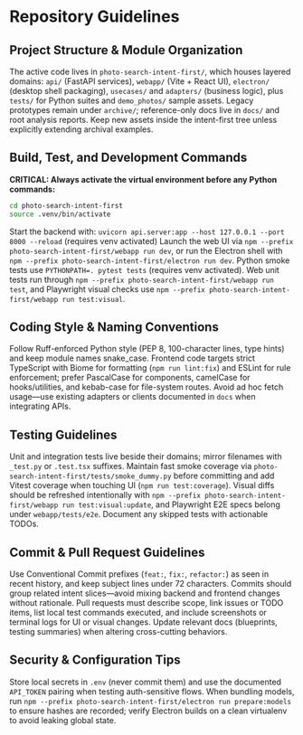 # Repository Guidelines

## Project Structure & Module Organization

The active code lives in `photo-search-intent-first/`, which houses layered domains: `api/` (FastAPI services), `webapp/` (Vite + React UI), `electron/` (desktop shell packaging), `usecases/` and `adapters/` (business logic), plus `tests/` for Python suites and `demo_photos/` sample assets. Legacy prototypes remain under `archive/`; reference-only docs live in `docs/` and root analysis reports. Keep new assets inside the intent-first tree unless explicitly extending archival examples.

## Build, Test, and Development Commands

**CRITICAL: Always activate the virtual environment before any Python commands:**

```bash
cd photo-search-intent-first
source .venv/bin/activate
```

Start the backend with: `uvicorn api.server:app --host 127.0.0.1 --port 8000 --reload` (requires venv activated)
Launch the web UI via `npm --prefix photo-search-intent-first/webapp run dev`, or run the Electron shell with `npm --prefix photo-search-intent-first/electron run dev`. Python smoke tests use `PYTHONPATH=. pytest tests` (requires venv activated). Web unit tests run through `npm --prefix photo-search-intent-first/webapp run test`, and Playwright visual checks use `npm --prefix photo-search-intent-first/webapp run test:visual`.

## Coding Style & Naming Conventions

Follow Ruff-enforced Python style (PEP 8, 100-character lines, type hints) and keep module names snake_case. Frontend code targets strict TypeScript with Biome for formatting (`npm run lint:fix`) and ESLint for rule enforcement; prefer PascalCase for components, camelCase for hooks/utilities, and kebab-case for file-system routes. Avoid ad hoc fetch usage—use existing adapters or clients documented in `docs` when integrating APIs.

## Testing Guidelines

Unit and integration tests live beside their domains; mirror filenames with `_test.py` or `.test.tsx` suffixes. Maintain fast smoke coverage via `photo-search-intent-first/tests/smoke_dummy.py` before committing and add Vitest coverage when touching UI (`npm run test:coverage`). Visual diffs should be refreshed intentionally with `npm --prefix photo-search-intent-first/webapp run test:visual:update`, and Playwright E2E specs belong under `webapp/tests/e2e`. Document any skipped tests with actionable TODOs.

## Commit & Pull Request Guidelines

Use Conventional Commit prefixes (`feat:`, `fix:`, `refactor:`) as seen in recent history, and keep subject lines under 72 characters. Commits should group related intent slices—avoid mixing backend and frontend changes without rationale. Pull requests must describe scope, link issues or TODO items, list local test commands executed, and include screenshots or terminal logs for UI or visual changes. Update relevant docs (blueprints, testing summaries) when altering cross-cutting behaviors.

## Security & Configuration Tips

Store local secrets in `.env` (never commit them) and use the documented `API_TOKEN` pairing when testing auth-sensitive flows. When bundling models, run `npm --prefix photo-search-intent-first/electron run prepare:models` to ensure hashes are recorded; verify Electron builds on a clean virtualenv to avoid leaking global state.
